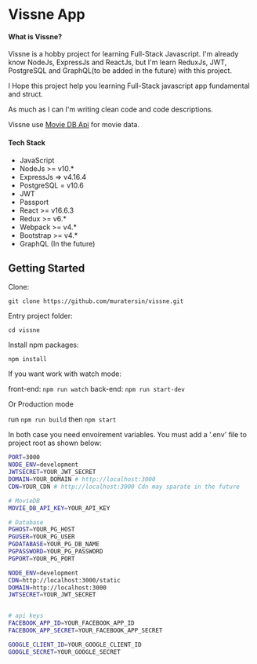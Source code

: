 # Vissne App

#### What is Vissne?
Vissne is a hobby project for learning Full-Stack Javascript. I'm already know NodeJs, ExpressJs and ReactJs, but I'm learn ReduxJs, JWT, PostgreSQL and GraphQL(to be added in the future) with this project.

I Hope this project help you learning Full-Stack javascript app fundamental and struct. 

As much as I can I'm writing clean code and code descriptions.

Vissne use [Movie DB Api](https://www.themoviedb.org/) for movie data.

#### Tech Stack
* JavaScript 
* NodeJs >= v10.*
* ExpressJs => v4.16.4
* PostgreSQL = v10.6
* JWT
* Passport
* React >= v16.6.3
* Redux >= v6.*
* Webpack >= v4.*
* Bootstrap >= v4.*
* GraphQL (In the future)

## Getting Started
Clone:

`git clone https://github.com/muratersin/vissne.git`

Entry project folder:

`cd vissne`

Install npm packages:

`npm install`

If you want work with watch mode:

front-end: `npm run watch`
back-end: `npm run start-dev`

Or Production mode

run `npm run build` then `npm start`

In both case you need envoirement variables. You must add a '.env' file to project root as shown below:

```sh
PORT=3000
NODE_ENV=development
JWTSECRET=YOUR_JWT_SECRET
DOMAIN=YOUR_DOMAIN # http://localhost:3000
CDN=YOUR_CDN # http://localhost:3000 Cdn may sparate in the future

# MovieDB
MOVIE_DB_API_KEY=YOUR_API_KEY

# Database
PGHOST=YOUR_PG_HOST
PGUSER=YOUR_PG_USER
PGDATABASE=YOUR_PG_DB_NAME
PGPASSWORD=YOUR_PG_PASSWORD
PGPORT=YOUR_PG_PORT

NODE_ENV=development
CDN=http://localhost:3000/static
DOMAIN=http://localhost:3000
JWTSECRET=YOUR_JWT_SECRET


# api keys
FACEBOOK_APP_ID=YOUR_FACEBOOK_APP_ID
FACEBOOK_APP_SECRET=YOUR_FACEBOOK_APP_SECRET

GOOGLE_CLIENT_ID=YOUR_GOOGLE_CLIENT_ID
GOOGLE_SECRET=YOUR_GOOGLE_SECRET
```
